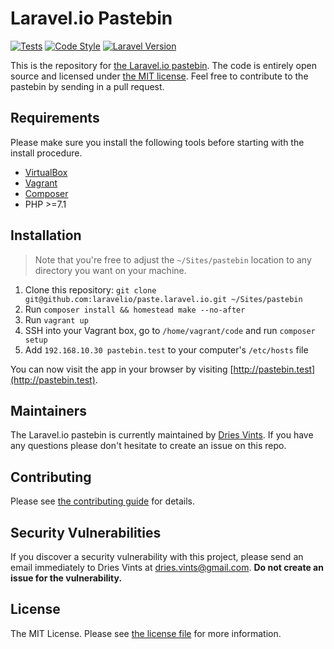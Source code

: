 # Laravel.io Pastebin

[![Tests](https://github.com/laravelio/paste.laravel.io/workflows/Tests/badge.svg)](https://github.com/laravelio/paste.laravel.io/actions?query=workflow%3ATests)
[![Code Style](https://github.com/laravelio/paste.laravel.io/workflows/Code%20Style/badge.svg)](https://github.com/laravelio/paste.laravel.io/actions?query=workflow%3AFormatting)
[![Laravel Version](https://shield.with.social/cc/github/laravelio/paste.laravel.io/master.svg?style=flat-square)](https://packagist.org/packages/laravel/framework)

This is the repository for [the Laravel.io pastebin](https://paste.laravel.io). The code is entirely open source and licensed under [the MIT license](license.md). Feel free to contribute to the pastebin by sending in a pull request.

## Requirements

Please make sure you install the following tools before starting with the install procedure.

- [VirtualBox](https://www.virtualbox.org/)
- [Vagrant](https://www.vagrantup.com/)
- [Composer](https://getcomposer.org/download/)
- PHP >=7.1

## Installation

> Note that you're free to adjust the `~/Sites/pastebin` location to any directory you want on your machine.

1. Clone this repository: `git clone git@github.com:laravelio/paste.laravel.io.git ~/Sites/pastebin`
2. Run `composer install && homestead make --no-after`
3. Run `vagrant up`
4. SSH into your Vagrant box, go to `/home/vagrant/code` and run `composer setup`
5. Add `192.168.10.30 pastebin.test` to your computer's `/etc/hosts` file

You can now visit the app in your browser by visiting [http://pastebin.test](http://pastebin.test).

## Maintainers

The Laravel.io pastebin is currently maintained by [Dries Vints](https://github.com/driesvints). If you have any questions please don't hesitate to create an issue on this repo.

## Contributing

Please see [the contributing guide](contributing.md) for details.

## Security Vulnerabilities

If you discover a security vulnerability with this project, please send an email immediately to Dries Vints at [dries.vints@gmail.com](mailto:dries.vints@gmail.com). **Do not create an issue for the vulnerability.**

## License

The MIT License. Please see [the license file](license.md) for more information.
